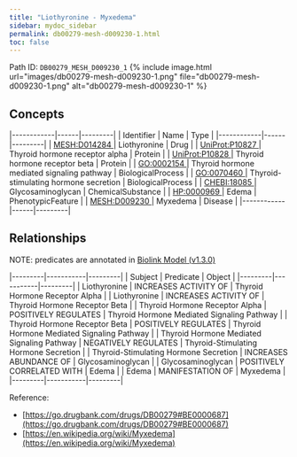```yaml
---
title: "Liothyronine - Myxedema"
sidebar: mydoc_sidebar
permalink: db00279-mesh-d009230-1.html
toc: false 
---
```



Path ID: `DB00279_MESH_D009230_1`
{% include image.html url="images/db00279-mesh-d009230-1.png" file="db00279-mesh-d009230-1.png" alt="db00279-mesh-d009230-1" %}

## Concepts

|------------|------|---------|
| Identifier | Name | Type    |
|------------|------|---------|
| <a href="https://identifiers.org/MESH:D014284">MESH:D014284 </a> | Liothyronine | Drug |
| <a href="https://identifiers.org/UniProt:P10827">UniProt:P10827 </a> | Thyroid hormone receptor alpha | Protein |
| <a href="https://identifiers.org/UniProt:P10828">UniProt:P10828 </a> | Thyroid hormone receptor beta | Protein |
| <a href="https://identifiers.org/GO:0002154">GO:0002154 </a> | Thyroid hormone mediated signaling pathway | BiologicalProcess |
| <a href="https://identifiers.org/GO:0070460">GO:0070460 </a> | Thyroid-stimulating hormone secretion | BiologicalProcess |
| <a href="https://identifiers.org/CHEBI:18085">CHEBI:18085 </a> | Glycosaminoglycan | ChemicalSubstance |
| <a href="https://identifiers.org/HP:0000969">HP:0000969 </a> | Edema | PhenotypicFeature |
| <a href="https://identifiers.org/MESH:D009230">MESH:D009230 </a> | Myxedema | Disease |
|------------|------|---------|

## Relationships


NOTE: predicates are annotated in <a href="https://github.com/biolink/biolink-model/releases/tag/v1.3.0">Biolink Model (v1.3.0)</a>

|---------|-----------|---------|
| Subject | Predicate | Object  |
|---------|-----------|---------|
| Liothyronine | INCREASES ACTIVITY OF | Thyroid Hormone Receptor Alpha |
| Liothyronine | INCREASES ACTIVITY OF | Thyroid Hormone Receptor Beta |
| Thyroid Hormone Receptor Alpha | POSITIVELY REGULATES | Thyroid Hormone Mediated Signaling Pathway |
| Thyroid Hormone Receptor Beta | POSITIVELY REGULATES | Thyroid Hormone Mediated Signaling Pathway |
| Thyroid Hormone Mediated Signaling Pathway | NEGATIVELY REGULATES | Thyroid-Stimulating Hormone Secretion |
| Thyroid-Stimulating Hormone Secretion | INCREASES ABUNDANCE OF | Glycosaminoglycan |
| Glycosaminoglycan | POSITIVELY CORRELATED WITH | Edema |
| Edema | MANIFESTATION OF | Myxedema |
|---------|-----------|---------|

Reference: 
  - [https://go.drugbank.com/drugs/DB00279#BE0000687](https://go.drugbank.com/drugs/DB00279#BE0000687)
  - [https://en.wikipedia.org/wiki/Myxedema](https://en.wikipedia.org/wiki/Myxedema)
